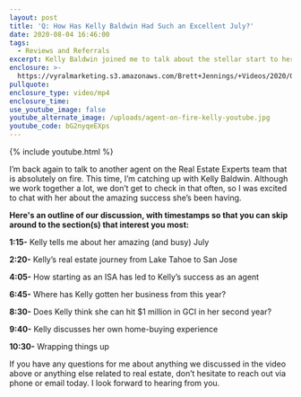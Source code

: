 ```yaml
---
layout: post
title: 'Q: How Has Kelly Baldwin Had Such an Excellent July?'
date: 2020-08-04 16:46:00
tags:
  - Reviews and Referrals
excerpt: Kelly Baldwin joined me to talk about the stellar start to her career.
enclosure: >-
  https://vyralmarketing.s3.amazonaws.com/Brett+Jennings/+Videos/2020/Q-+How+Has+Kelly+Baldwin+Had+Such+an+Excellent+July_.mp4
pullquote:
enclosure_type: video/mp4
enclosure_time:
use_youtube_image: false
youtube_alternate_image: /uploads/agent-on-fire-kelly-youtube.jpg
youtube_code: bG2nyqeEXps
---
```


{% include youtube.html %}

I’m back again to talk to another agent on the Real Estate Experts team that is absolutely on fire. This time, I’m catching up with Kelly Baldwin. Although we work together a lot, we don’t get to check in that often, so I was excited to chat with her about the amazing success she’s been having.

**Here's an outline of our discussion, with timestamps so that you can skip around to the section(s) that interest you most:**

**1:15-** Kelly tells me about her amazing (and busy) July

**2:20-** Kelly’s real estate journey from Lake Tahoe to San Jose

**4:05-** How starting as an ISA has led to Kelly’s success as an agent

**6:45-** Where has Kelly gotten her business from this year?

**8:30-** Does Kelly think she can hit $1 million in GCI in her second year?

**9:40-** Kelly discusses her own home-buying experience

**10:30-** Wrapping things up

If you have any questions for me about anything we discussed in the video above or anything else related to real estate, don’t hesitate to reach out via phone or email today. I look forward to hearing from you.